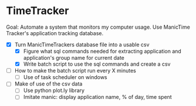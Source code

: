 # TimeTracker

Goal: Automate a system that monitors my computer usage. Use ManicTime Tracker's application tracking database.
- [x] Turn ManicTimeTrackers database file into a usable csv
  - [x] Figure what sql commands needed for extracting application and application's group name for current date
  - [x] Write batch script to use the sql commands and create a csv
- [ ] How to make the batch script run every X minutes
  - [ ] Use of task scheduler on windows
- [ ] Make of use of the csv data
  - [ ] Use python plot.ly library
  - [ ] Imitate manic: display application name, % of day, time spent
